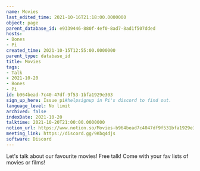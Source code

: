 ```yaml
---
name: Movies
last_edited_time: 2021-10-16T21:18:00.0000000
object: page
parent_database_id: e9339446-880f-4ef0-8ad7-8ad1f507dded
hosts:
- Bones
- Pi
created_time: 2021-10-15T12:55:00.0000000
parent_type: database_id
title: Movies
tags:
- Talk
- 2021-10-20
- Bones
- Pi
id: b964bead-7c40-47df-9f53-1bfa1929e303
sign_up_here: Issue pi#helpsignup in Pi's discord to find out.
language_level: No limit
archived: false
indexDate: 2021-10-20
talktime: 2021-10-20T21:00:00.0000000
notion_url: https://www.notion.so/Movies-b964bead7c4047df9f531bfa1929e303
meeting_link: https://discord.gg/9Kbq4djs
software: Discord
---
```


Let's talk about our favourite movies!
Free talk! Come with your fav lists of movies or films!


